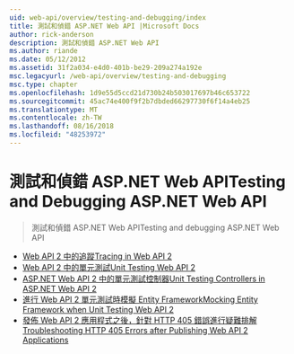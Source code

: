 ```yaml
---
uid: web-api/overview/testing-and-debugging/index
title: 測試和偵錯 ASP.NET Web API |Microsoft Docs
author: rick-anderson
description: 測試和偵錯 ASP.NET Web API
ms.author: riande
ms.date: 05/12/2012
ms.assetid: 31f2a034-e4d0-401b-be29-209a274a192e
msc.legacyurl: /web-api/overview/testing-and-debugging
msc.type: chapter
ms.openlocfilehash: 1d9e55d5ccd21d730b24b503017697b46c653722
ms.sourcegitcommit: 45ac74e400f9f2b7dbded66297730f6f14a4eb25
ms.translationtype: MT
ms.contentlocale: zh-TW
ms.lasthandoff: 08/16/2018
ms.locfileid: "48253972"
---
```

<a name="testing-and-debugging-aspnet-web-api"></a><span data-ttu-id="84d0a-103">測試和偵錯 ASP.NET Web API</span><span class="sxs-lookup"><span data-stu-id="84d0a-103">Testing and Debugging ASP.NET Web API</span></span>
====================
> <span data-ttu-id="84d0a-104">測試和偵錯 ASP.NET Web API</span><span class="sxs-lookup"><span data-stu-id="84d0a-104">Testing and debugging ASP.NET Web API</span></span>


- [<span data-ttu-id="84d0a-105">Web API 2 中的追蹤</span><span class="sxs-lookup"><span data-stu-id="84d0a-105">Tracing in Web API 2</span></span>](tracing-in-aspnet-web-api.md)
- [<span data-ttu-id="84d0a-106">Web API 2 中的單元測試</span><span class="sxs-lookup"><span data-stu-id="84d0a-106">Unit Testing Web API 2</span></span>](unit-testing-with-aspnet-web-api.md)
- [<span data-ttu-id="84d0a-107">ASP.NET Web API 2 中的單元測試控制器</span><span class="sxs-lookup"><span data-stu-id="84d0a-107">Unit Testing Controllers in ASP.NET Web API 2</span></span>](unit-testing-controllers-in-web-api.md)
- [<span data-ttu-id="84d0a-108">進行 Web API 2 單元測試時模擬 Entity Framework</span><span class="sxs-lookup"><span data-stu-id="84d0a-108">Mocking Entity Framework when Unit Testing Web API 2</span></span>](mocking-entity-framework-when-unit-testing-aspnet-web-api-2.md)
- [<span data-ttu-id="84d0a-109">發佈 Web API 2 應用程式之後，針對 HTTP 405 錯誤進行疑難排解</span><span class="sxs-lookup"><span data-stu-id="84d0a-109">Troubleshooting HTTP 405 Errors after Publishing Web API 2 Applications</span></span>](troubleshooting-http-405-errors-after-publishing-web-api-applications.md)
